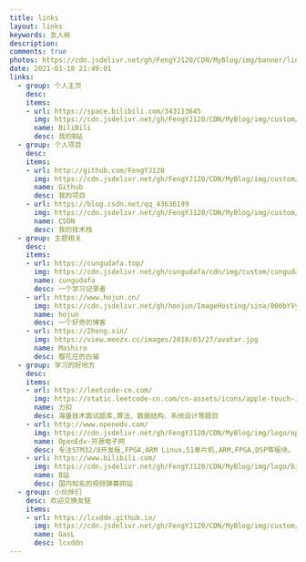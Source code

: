 ```yaml
---
title: links
layout: links
keywords: 友人帐
description: 
comments: true
photos: https://cdn.jsdelivr.net/gh/FengYJ120/CDN/MyBlog/img/banner/links.jpg
date: 2021-01-18 21:49:01
links:
  - group: 个人主页
    desc: 
    items:
    - url: https://space.bilibili.com/343113645
      img: https://cdn.jsdelivr.net/gh/FengYJ120/CDN/MyBlog/img/custom/avatar6.jpg
      name: BiliBili
      desc: 我的B站
  - group: 个人项目
    desc: 
    items:
    - url: http://github.com/FengYJ120
      img: https://cdn.jsdelivr.net/gh/FengYJ120/CDN/MyBlog/img/custom/avatar.jpg
      name: Github
      desc: 我的项目
    - url: https://blog.csdn.net/qq_43636199
      img: https://cdn.jsdelivr.net/gh/FengYJ120/CDN/MyBlog/img/custom/avatar3.jpg
      name: CSDN
      desc: 我的技术栈
  - group: 主题相关
    desc: 
    items:
    - url: https://cungudafa.top/
      img: https://cdn.jsdelivr.net/gh/cungudafa/cdn/img/custom/cungudafa.jpg
      name: cungudafa
      desc: 一个学习记录者
    - url: https://www.hojun.cn/
      img: https://cdn.jsdelivr.net/gh/honjun/ImageHosting/sina/006bYVyvgy1ftand2qurdj303c03cdfv.jpg
      name: hojun
      desc: 一个好奇的博客
    - url: https://2heng.xin/
      img: https://view.moezx.cc/images/2018/03/27/avatar.jpg
      name: Mashiro
      desc: 樱花庄的白猫
  - group: 学习的好地方
    desc: 
    items:
    - url: https://leetcode-cn.com/
      img: https://static.leetcode-cn.com/cn-assets/icons/apple-touch-icon-180x180.png
      name: 力扣
      desc: 海量技术面试题库,算法、数据结构、系统设计等题目
    - url: http://www.openedv.com/
      img: https://cdn.jsdelivr.net/gh/FengYJ120/CDN/MyBlog/img/logo/openedv.png
      name: OpenEdv-开源电子网
      desc: 专注STM32/8开发板,FPGA,ARM Linux,51单片机,ARM,FPGA,DSP等板块。
    - url: https://www.bilibili.com/
      img: https://cdn.jsdelivr.net/gh/FengYJ120/CDN/MyBlog/img/logo/bilibili.png
      name: B站
      desc: 国内知名的视频弹幕网站
  - group: 小伙伴们
    desc: 欢迎交换友链
    items:
    - url: https://lcxddn.github.io/
      img: https://cdn.jsdelivr.net/gh/FengYJ120/CDN/MyBlog/img/custom/default_avatar.jpg
      name: GasL
      desc: lcxddn
---
```

